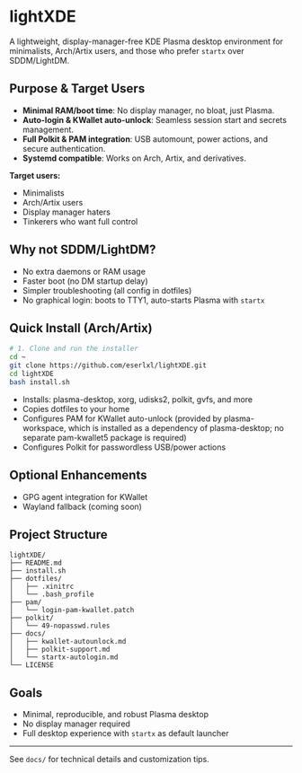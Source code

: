 # lightXDE

A lightweight, display-manager-free KDE Plasma desktop environment for minimalists, Arch/Artix users, and those who prefer `startx` over SDDM/LightDM. 

## Purpose & Target Users
- **Minimal RAM/boot time**: No display manager, no bloat, just Plasma.
- **Auto-login & KWallet auto-unlock**: Seamless session start and secrets management.
- **Full Polkit & PAM integration**: USB automount, power actions, and secure authentication.
- **Systemd compatible**: Works on Arch, Artix, and derivatives.

**Target users:**
- Minimalists
- Arch/Artix users
- Display manager haters
- Tinkerers who want full control

## Why not SDDM/LightDM?
- No extra daemons or RAM usage
- Faster boot (no DM startup delay)
- Simpler troubleshooting (all config in dotfiles)
- No graphical login: boots to TTY1, auto-starts Plasma with `startx`

## Quick Install (Arch/Artix)
```sh
# 1. Clone and run the installer
cd ~
git clone https://github.com/eserlxl/lightXDE.git
cd lightXDE
bash install.sh
```

- Installs: plasma-desktop, xorg, udisks2, polkit, gvfs, and more
- Copies dotfiles to your home
- Configures PAM for KWallet auto-unlock (provided by plasma-workspace, which is installed as a dependency of plasma-desktop; no separate pam-kwallet5 package is required)
- Configures Polkit for passwordless USB/power actions

## Optional Enhancements
- GPG agent integration for KWallet
- Wayland fallback (coming soon)

## Project Structure
```
lightXDE/
├── README.md
├── install.sh
├── dotfiles/
│   ├── .xinitrc
│   └── .bash_profile
├── pam/
│   └── login-pam-kwallet.patch
├── polkit/
│   └── 49-nopasswd.rules
├── docs/
│   ├── kwallet-autounlock.md
│   ├── polkit-support.md
│   └── startx-autologin.md
└── LICENSE
```

## Goals
- Minimal, reproducible, and robust Plasma desktop
- No display manager required
- Full desktop experience with `startx` as default launcher

---
See `docs/` for technical details and customization tips. 